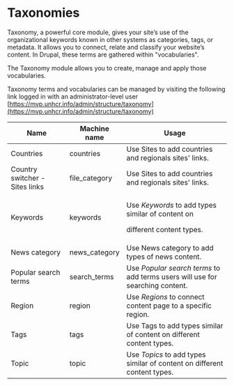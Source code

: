 # Taxonomies

Taxonomy, a powerful core module, gives your site’s use of the organizational keywords known in other systems as categories, tags, or metadata. It allows you to connect, relate and classify your website’s content. In Drupal, these terms are gathered within "vocabularies".

The Taxonomy module allows you to create, manage and apply those vocabularies.

Taxonomy terms and vocabularies can be managed by visiting the following link logged in with an administrator-level user [https://mvp.unhcr.info/admin/structure/taxonomy](https://mvp.unhcr.info/admin/structure/taxonomy)

| Name                           | Machine name   | Usage                                                                                          |
| ------------------------------ | -------------- | ---------------------------------------------------------------------------------------------- |
| Countries                      | countries      | Use Sites to add countries and regionals sites' links.                                         |
| Country switcher - Sites links | file\_category | Use Sites to add countries and regionals sites' links.                                         |
| Keywords                       | keywords       | <p>Use <em>Keywords</em> to add types similar of content on</p><p>different content types.</p> |
| News category                  | news\_category | Use News category to add types of news content.                                                |
| Popular search terms           | search\_terms  | Use _Popular search terms_ to add terms users will use for searching content.                  |
| Region                         | region         | Use _Regions_ to connect content page to a specific region.                                    |
| Tags                           | tags           | Use Tags to add types similar of content on different content types.                           |
| Topic                          | topic          | Use _Topics_ to add types similar of content on different content types.                       |
